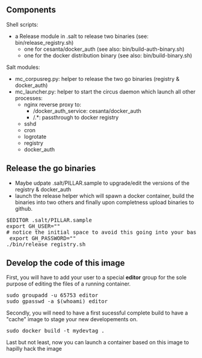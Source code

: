 Components
------------
Shell scripts:
- a Release module in .salt to release two binaries (see: bin/release_registry.sh)
	-  one for cesanta/docker_auth (see also: bin/build-auth-binary.sh)
	-  one for the docker distribution binary (see also: bin/build-binary.sh)

Salt modules:
- mc_corpusreg.py: helper to release the two go binaries (registry & docker_auth)
- mc_launcher.py: helper to start the circus daemon which launch all other processes:
    - nginx reverse proxy to:
        - /docker_auth_service: cesanta/docker_auth
        - /.*: passthrough to docker registry
	- sshd
	- cron
	- logrotate
	- registry
	- docker_auth




Release the go binaries
--------------------------
- Maybe udpate .salt/PILLAR.sample to upgrade/edit the versions of the registry & docker_auth
- launch the release helper which will spawn a docker container, build the binaries into two others and finally upon completness upload binaries to github.
<pre>
$EDITOR .salt/PILLAR.sample
export GH_USER="<github_username>"
# notice the initial space to avoid this going into your bash history
 export GH_PASSWORD="<github_password>"
./bin/release_registry.sh
</pre>

Develop the code of this image
--------------------------------
First, you will have to add your user to a special **editor** group  for the sole purpose
of editing the files of a running container.
<pre>
sudo groupadd -u 65753 editor
sudo gpasswd -a $(whoami) editor
</pre>

Secondly, you will need to have a first sucessful complete build to have a "cache" image to stage your new developements on.
<pre>
sudo docker build -t mydevtag .
</pre>

Last but not least, now you can launch a container based on this image to hapilly hack the image
<pre>
</pre>
